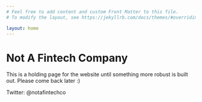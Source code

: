```yaml
---
# Feel free to add content and custom Front Matter to this file.
# To modify the layout, see https://jekyllrb.com/docs/themes/#overriding-theme-defaults

layout: home
---
```

# Not A Fintech Company

This is a holding page for the website until something more robust is built out.  Please come back later :)

Twitter: @notafintechco

